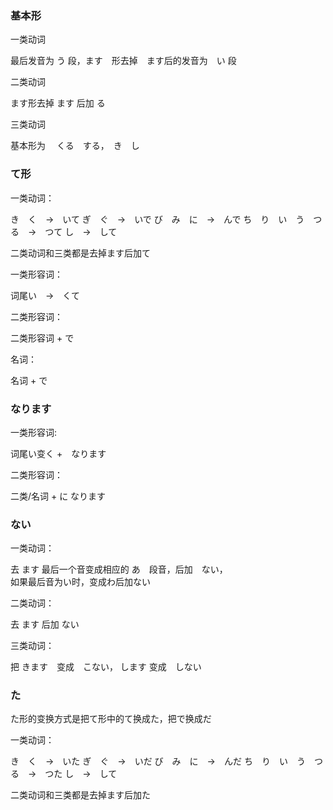 ### 基本形
一类动词

最后发音为 う 段，ます　形去掉　ます后的发音为　い 段

二类动词

ます形去掉 ます 后加 る

三类动词

基本形为 　くる　する，　き　し

### て形
一类动词：

き　く　->　いて
ぎ　ぐ　->　いで
び　み　に　->　んで
ち　り　い　う　つ　る　->　つて
し　->　して

二类动词和三类都是去掉ます后加て

一类形容词：

词尾い　->　くて

二类形容词：

二类形容词 + で

名词：

名词 + で

### なります

一类形容词:

词尾い变く +　なります

二类形容词：

二类/名词 + に なります

### ない

一类动词：

去 ます 最后一个音变成相应的 あ　段音，后加　ない，  
如果最后音为い时，变成わ后加ない

二类动词：

去 ます 后加 ない

三类动词：

把 きます　变成　こない， します 变成　しない

### た
た形的变换方式是把て形中的て换成た，把で换成だ

一类动词：

き　く　->　いた
ぎ　ぐ　->　いだ
び　み　に　->　んだ
ち　り　い　う　つ　る　->　つた
し　->　して

二类动词和三类都是去掉ます后加た